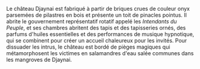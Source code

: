 Le château Djaynai est fabriqué à partir de briques crues de couleur onyx parsemées de pilastres en bois et présente un toit de pinacles pointus. Il abrite le gouvernement représentatif rotatif appelé les _Intendants du Peuple_, et ses chambres abritent des tapis et des tapisseries ornés, des parfums d'huiles essentielles et des performances de musique hypnotique, qui se combinent pour créer un accueil chaleureux pour les invités. Pour dissuader les intrus, le château est bordé de pièges magiques qui métamorphosent les victimes en salamandres d'eau salée communes dans les mangroves de Djaynai.